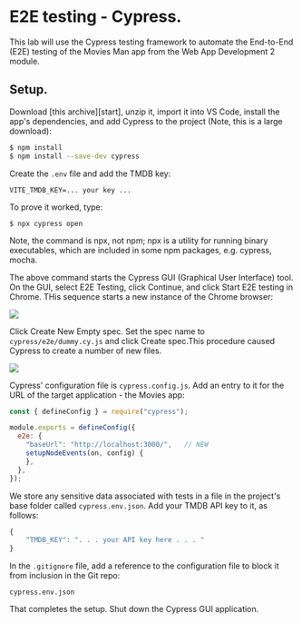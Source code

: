 # E2E testing - Cypress.

This lab will use the Cypress testing framework to automate the End-to-End (E2E) testing of the Movies Man app from the Web App Development 2 module.

## Setup.

Download [this archive][start], unzip it, import it into VS Code, install the app's dependencies, and add Cypress to the project (Note, this is a large download):
~~~bash
$ npm install
$ npm install --save-dev cypress 
~~~
Create the `.env` file and add the TMDB key:
~~~
VITE_TMDB_KEY=... your key ...
~~~

To prove it worked, type:
~~~
$ npx cypress open         
~~~
Note, the command is npx, not npm; npx is a utility for running binary executables, which are included in some npm packages, e.g. cypress, mocha.

The above command starts the Cypress GUI (Graphical User Interface) tool. On the GUI, select E2E Testing, click Continue, and click Start E2E testing in Chrome. THis sequence starts a new instance of the Chrome browser:

![][gui]

Click Create New Empty spec. Set the spec name to `cypress/e2e/dummy.cy.js` and click Create spec.This procedure caused Cypress to create a number of new files.

![][files]

Cypress' configuration file is `cypress.config.js`. Add an entry to it for the URL of the target application - the Movies app:
~~~js
const { defineConfig } = require("cypress");

module.exports = defineConfig({
  e2e: {
    "baseUrl": "http://localhost:3000/",   // NEW
    setupNodeEvents(on, config) {
    },
  },
});
~~~
We store any sensitive data associated with tests in a file in the project's base folder called `cypress.env.json`. Add your TMDB API key to it, as follows:

~~~js
{
    "TMDB_KEY": ". . . your API key here . . . "
}
~~~
In the `.gitignore` file, add a reference to the configuration file to block it from inclusion in the Git repo:

~~~
cypress.env.json
~~~ 
That completes the setup. Shut down the Cypress GUI application.

[gui]: ./img/gui.png
[files]: ./img/files.png